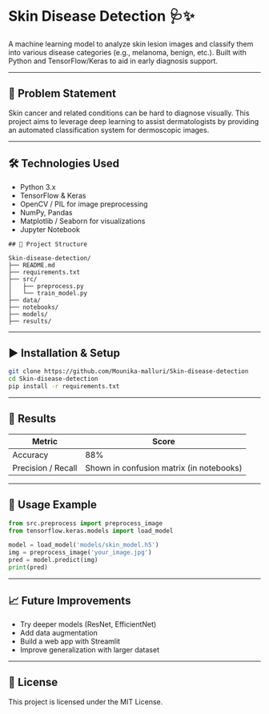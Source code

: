 # Skin Disease Detection 🩺✨

A machine learning model to analyze skin lesion images and classify them into various disease categories (e.g., melanoma, benign, etc.). Built with Python and TensorFlow/Keras to aid in early diagnosis support.

---

## 🧠 Problem Statement  
Skin cancer and related conditions can be hard to diagnose visually. This project aims to leverage deep learning to assist dermatologists by providing an automated classification system for dermoscopic images.

---

## 🛠 Technologies Used  
- Python 3.x  
- TensorFlow & Keras  
- OpenCV / PIL for image preprocessing  
- NumPy, Pandas  
- Matplotlib / Seaborn for visualizations  
- Jupyter Notebook


```
## 📁 Project Structure

Skin-disease-detection/
├── README.md
├── requirements.txt
├── src/
│   ├── preprocess.py
│   └── train_model.py
├── data/
├── notebooks/
├── models/
├── results/
```
---

## ▶️ Installation & Setup

```bash
git clone https://github.com/Mounika-malluri/Skin-disease-detection
cd Skin-disease-detection
pip install -r requirements.txt
```

---

## 🧪 Results

| Metric             | Score |
|--------------------|-------|
| Accuracy           | 88%   |
| Precision / Recall | Shown in confusion matrix (in notebooks) |

---

## 🚀 Usage Example

```python
from src.preprocess import preprocess_image
from tensorflow.keras.models import load_model

model = load_model('models/skin_model.h5')
img = preprocess_image('your_image.jpg')
pred = model.predict(img)
print(pred)
```

---

## 📈 Future Improvements

- Try deeper models (ResNet, EfficientNet)
- Add data augmentation
- Build a web app with Streamlit
- Improve generalization with larger dataset

---

## 📌 License

This project is licensed under the MIT License.




